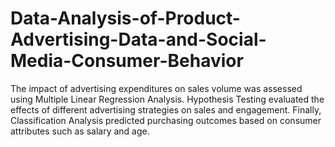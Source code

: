 # Data-Analysis-of-Product-Advertising-Data-and-Social-Media-Consumer-Behavior
 The impact of advertising expenditures on sales volume was assessed using Multiple Linear Regression Analysis. Hypothesis Testing evaluated the effects of different advertising strategies on sales and engagement. Finally, Classification Analysis predicted purchasing outcomes based on consumer attributes such as salary and age.
